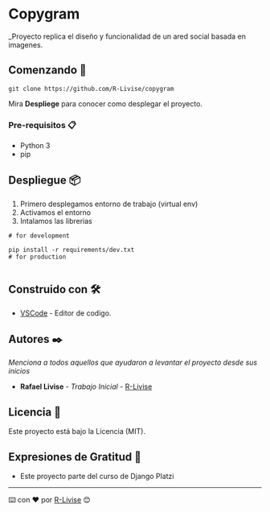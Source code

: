 # Copygram

\_Proyecto replica el diseño y funcionalidad de un ared social basada en imagenes.

## Comenzando 🚀

```
git clone https://github.com/R-Livise/copygram
```

Mira **Despliege** para conocer como desplegar el proyecto.

### Pre-requisitos 📋

- Python 3
- pip

## Despliegue 📦

1. Primero desplegamos entorno de trabajo (virtual env)
2. Activamos el entorno
3. Intalamos las librerias

```
# for development

pip install -r requirements/dev.txt
# for production


```

## Construido con 🛠️

- [VSCode](https://code.visualstudio.com/) - Editor de codigo.

## Autores ✒️

_Menciona a todos aquellos que ayudaron a levantar el proyecto desde sus inicios_

- **Rafael Livise** - _Trabajo Inicial_ - [R-Livise](https://github.com/R-Livise)

## Licencia 📄

Este proyecto está bajo la Licencia (MIT).

## Expresiones de Gratitud 🎁

- Este proyecto parte del curso de Django Platzi

---

⌨️ con ❤️ por [R-Livise](https://github.com/R-Livise) 😊